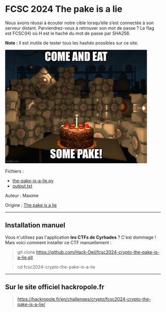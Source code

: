 # FCSC 2024 The pake is a lie

Nous avons réussi à écouter notre cible lorsqu’elle s’est connectée à son serveur distant. Parviendrez-vous à retrouver son mot de passe ? Le flag est FCSC{H} où H est le haché du mot de passe par SHA256.

**Note :** Il est inutile de tester tous les hashés possibles sur ce site.

![the-pake-is-a-lie.png](the-pake-is-a-lie.png)


Fichiers :
- [the-pake-is-a-lie.py](the-pake-is-a-lie.py)
- [output.txt](output.txt)




Auteur : Maxime

Origine : [The pake is a lie](https://hackropole.fr/en/challenges/crypto/fcsc2024-crypto-the-pake-is-a-lie/)


-----------

## Installation manuel
Vous n'utilisez pas l'application **les CTFs de Cyrhades** ? C'est dommage !
Mais voici comment installer ce CTF manuellement :

> git clone https://github.com/Hack-Oeil/fcsc2024-crypto-the-pake-is-a-lie.git

> cd fcsc2024-crypto-the-pake-is-a-lie


-----------

## Sur le site officiel hackropole.fr
> https://hackropole.fr/en/challenges/crypto/fcsc2024-crypto-the-pake-is-a-lie/

